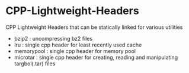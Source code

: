 # CPP-Lightweight-Headers
CPP Lightweight Headers that can be statically linked for various utilities 

- bzip2 : uncompressing bz2 files
- lru : single cpp header for least recently used cache
- memorypool : single cpp header for memory pool
- microtar : single cpp header for creating, reading and manipulating targbol(.tar) files



